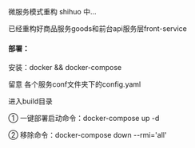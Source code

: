 微服务模式重构 shihuo 中...

已经重构好商品服务goods和前台api服务层front-service

#### 部署：

安装：docker && docker-compose

留意 各个服务conf文件夹下的config.yaml

进入build目录

① 一键部署启动命令：docker-compose up -d

② 移除命令：docker-compose down --rmi='all'